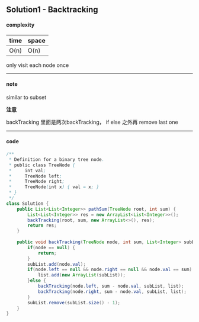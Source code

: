 ## Solution1 - Backtracking

#### complexity

| time | space |
| ---- | ----- |
| O(n) | O(n)  |

only visit each node once

---

#### note

similar to subset

**注意**

backTracking 里面是两次backTracking， if else 之外再 remove last one

---

#### code

```java
/**
 * Definition for a binary tree node.
 * public class TreeNode {
 *     int val;
 *     TreeNode left;
 *     TreeNode right;
 *     TreeNode(int x) { val = x; }
 * }
 */
class Solution {
    public List<List<Integer>> pathSum(TreeNode root, int sum) {
        List<List<Integer>> res = new ArrayList<List<Integer>>();
        backTracking(root, sum, new ArrayList<>(), res);
        return res;
    }
    
    public void backTracking(TreeNode node, int sum, List<Integer> subList, List<List<Integer>> list) {
        if(node == null) {
            return;
        }
        subList.add(node.val);
        if(node.left == null && node.right == null && node.val == sum) {
            list.add(new ArrayList(subList));
        }else {
            backTracking(node.left, sum - node.val, subList, list);
            backTracking(node.right, sum - node.val, subList, list);
        }
        subList.remove(subList.size() - 1); 
    }
}
```

